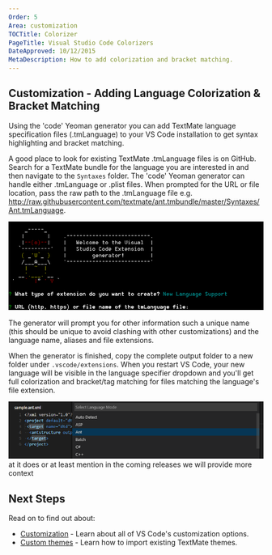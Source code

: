 ```yaml
---
Order: 5
Area: customization
TOCTitle: Colorizer
PageTitle: Visual Studio Code Colorizers
DateApproved: 10/12/2015
MetaDescription: How to add colorization and bracket matching.
---
```


## Customization - Adding Language Colorization & Bracket Matching
Using the 'code' Yeoman generator you can add TextMate language specification files (.tmLanguage) to your VS Code installation to get syntax highlighting and bracket matching.

A good place to look for existing TextMate .tmLanguage files is on GitHub.  Search for a TextMate bundle for the language you are interested in and then navigate to the `Syntaxes` folder.  The 'code' Yeoman generator can handle either .tmLanguage or .plist files.  When prompted for the URL or file location, pass the raw path to the .tmLanguage file e.g. http://raw.githubusercontent.com/textmate/ant.tmbundle/master/Syntaxes/Ant.tmLanguage.

![yo code language](images/colorizer/yocodelanguage.png)

The generator will prompt you for other information such a unique name (this should be unique to avoid clashing with other customizations) and the language name, aliases and file extensions. 

When the generator is finished, copy the complete output folder to a new folder under `.vscode/extensions`.  When you restart VS Code, your new language will be visible in the language specifier dropdown and you'll get full colorization and bracket/tag matching for files matching the language's file extension.

![ant language](images/colorizer/antlanguage.png)
at it does or at least mention in the coming releases we will provide more context

## Next Steps
Read on to find out about:  

* [Customization](/docs/customization/overview) - Learn about all of VS Code's customization options.
* [Custom themes](/docs/customization/themes) - Learn how to import existing TextMate themes.
